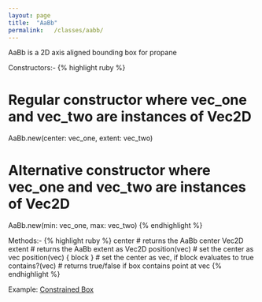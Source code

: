 ```yaml
---
layout: page
title:  "AaBb"
permalink:   /classes/aabb/
---
```


AaBb is a 2D axis aligned bounding box for propane

Constructors:-
{% highlight ruby %}
# Regular constructor where vec_one and vec_two are instances of Vec2D
AaBb.new(center: vec_one, extent: vec_two)
# Alternative constructor where vec_one and vec_two are instances of Vec2D
AaBb.new(min: vec_one, max: vec_two)
{% endhighlight %}

Methods:-
{% highlight ruby %}
center # returns the AaBb center Vec2D
extent # returns the AaBb extent as Vec2D
position(vec)           # set the center as vec
position(vec) { block } # set the center as vec, if block evaluates to true
contains?(vec)          # returns true/false if box contains point at vec
{% endhighlight %}

Example: [Constrained Box][example]

[example]: https://github.com/ruby-processing/propane-examples/blob/master/processing_app/library/vecmath/vec2d/aabb_test.rb
